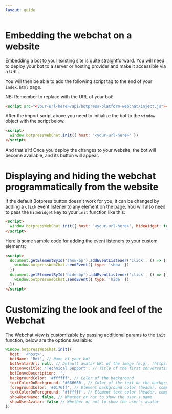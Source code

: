 ```yaml
---
layout: guide
---
```


# Embedding the webchat on a website

Embedding a bot to your existing site is quite straightforward. You will need to deploy your bot to a server or hosting provider and make it accessible via a URL.

You will then be able to add the following script tag to the end of your `index.html` page.

NB: Remember to replace <your-url-here> with the URL of your bot!

```html
<script src="<your-url-here>/api/botpress-platform-webchat/inject.js"></script>
```

After the import script above you need to initialize the bot to the `window` object with the script below.

```html
<script>
  window.botpressWebChat.init({ host: '<your-url-here>' })
</script>
```

And that's it! Once you deploy the changes to your website, the bot will become available, and its button will appear.

# Displaying and hiding the webchat programmatically from the website

If the default Botpress button doesn't work for you, it can be changed by adding a `click` event listener to any element on the page. You  will also need to pass the `hideWidget` key to your `init` function like this:

```html
<script>
  window.botpressWebChat.init({ host: '<your-url-here>', hideWidget: true })
</script>
```

Here is some sample code for adding the event listeners to your custom elements:

```html
<script>
  document.getElementById('show-bp').addEventListener('click', () => {
    window.botpressWebChat.sendEvent({ type: 'show' })
  })
  document.getElementById('hide-bp').addEventListener('click', () => {
    window.botpressWebChat.sendEvent({ type: 'hide' })
  })
</script>
```

# Customizing the look and feel of the Webchat

The Webchat view is customizable by passing additional params to the `init` function, below are the options available:

```js
window.botpressWebChat.init({
  host: '<host>',
  botName: 'Bot', // Name of your bot
  botAvatarUrl: null, // Default avatar URL of the image (e.g., 'https://avatars3.githubusercontent.com/u/1315508?v=4&s=400' )
  botConvoTitle: 'Technical Support', // Title of the first conversation with the bot
  botConvoDescription: '',
  backgroundColor: '#ffffff', // Color of the background
  textColorOnBackground: '#666666', // Color of the text on the background
  foregroundColor: '#0176ff', // Element background color (header, composer, button..)
  textColorOnForeground: '#ffffff', // Element text color (header, composer, button..)
  showUserName: false, // Whether or not to show the user's name
  showUserAvatar: false // Whether or not to show the user's avatar
})
```
